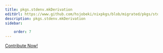 ```yaml
---
title: pkgs.stdenv.mkDerivation
editUrl: https://www.github.com/hsjobeki/nixpkgs/blob/migrated/pkgs/stdenv/generic/make-derivation.nix#L546C3
description: pkgs.stdenv.mkDerivation
sidebar:

    order: 7
---
```


<a href="https://www.github.com/hsjobeki/nixpkgs/blob/migrated/pkgs/stdenv/generic/make-derivation.nix#L546C3">Contribute Now!</a>



